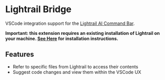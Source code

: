 # Lightrail Bridge

VSCode integration support for the [Lightrail AI Command Bar](https://lighrail.ai).

**Important: this extension requires an existing installation of Lightrail on your machine. [See Here](https://github.com/lightrail-ai/lightrail#installation) for installation instructions.**

## Features

- Refer to specific files from Lightrail to access their contents
- Suggest code changes and view them within the VSCode UX
